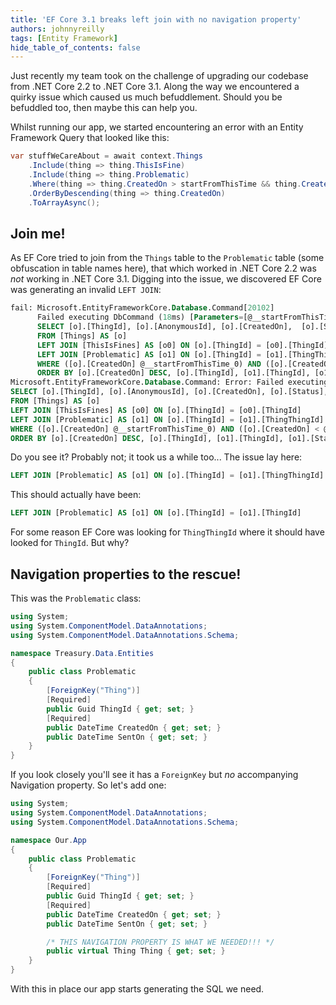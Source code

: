 ```yaml
---
title: 'EF Core 3.1 breaks left join with no navigation property'
authors: johnnyreilly
tags: [Entity Framework]
hide_table_of_contents: false
---
```


Just recently my team took on the challenge of upgrading our codebase from .NET Core 2.2 to .NET Core 3.1. Along the way we encountered a quirky issue which caused us much befuddlement. Should you be befuddled too, then maybe this can help you.

Whilst running our app, we started encountering an error with an Entity Framework Query that looked like this:

```cs
var stuffWeCareAbout = await context.Things
    .Include(thing => thing.ThisIsFine)
    .Include(thing => thing.Problematic)
    .Where(thing => thing.CreatedOn > startFromThisTime && thing.CreatedOn < endAtThisTime)
    .OrderByDescending(thing => thing.CreatedOn)
    .ToArrayAsync();
```

## Join me!

As EF Core tried to join from the `Things` table to the `Problematic` table (some obfuscation in table names here), that which worked in .NET Core 2.2 was _not_ working in .NET Core 3.1. Digging into the issue, we discovered EF Core was generating an invalid `LEFT JOIN`:

```sql
fail: Microsoft.EntityFrameworkCore.Database.Command[20102]
      Failed executing DbCommand (18ms) [Parameters=[@__startFromThisTime_0='?' (DbType = DateTime2), @__endAtThisTime_1='?' (DbType = DateTime2)], CommandType='Text', CommandTimeout='30']
      SELECT [o].[ThingId], [o].[AnonymousId], [o].[CreatedOn],  [o].[Status], [o].[UpdatedOn], [o0].[Id], [o0].[ThingId], [o0].[Name], [o1].[ThingId], [o1].[Status], [o1].[CreatedOn], [o1].[ThingThingId], [o1].[SentOn]
      FROM [Things] AS [o]
      LEFT JOIN [ThisIsFines] AS [o0] ON [o].[ThingId] = [o0].[ThingId]
      LEFT JOIN [Problematic] AS [o1] ON [o].[ThingId] = [o1].[ThingThingId]
      WHERE ([o].[CreatedOn] @__startFromThisTime_0) AND ([o].[CreatedOn] < @__endAtThisTime_1)
      ORDER BY [o].[CreatedOn] DESC, [o].[ThingId], [o1].[ThingId], [o1].[Status]
Microsoft.EntityFrameworkCore.Database.Command: Error: Failed executing DbCommand (18ms) [Parameters=[@__startFromThisTime_0='?' (DbType = DateTime2), @__endAtThisTime_1='?' (DbType = DateTime2)], CommandType='Text', CommandTimeout='30']
SELECT [o].[ThingId], [o].[AnonymousId], [o].[CreatedOn], [o].[Status], [o].[UpdatedOn], [o0].[Id], [o0].[ThingId], [o0].[Name], [o1].[ThingId], [o1].[Status], [o1].[CreatedOn], [o1].[ThingThingId], [o1].[SentOn]
FROM [Things] AS [o]
LEFT JOIN [ThisIsFines] AS [o0] ON [o].[ThingId] = [o0].[ThingId]
LEFT JOIN [Problematic] AS [o1] ON [o].[ThingId] = [o1].[ThingThingId]
WHERE ([o].[CreatedOn] @__startFromThisTime_0) AND ([o].[CreatedOn] < @__endAtThisTime_1)
ORDER BY [o].[CreatedOn] DESC, [o].[ThingId], [o1].[ThingId], [o1].[Status]
```

Do you see it? Probably not; it took us a while too... The issue lay here:

```sql
LEFT JOIN [Problematic] AS [o1] ON [o].[ThingId] = [o1].[ThingThingId]
```

This should actually have been:

```sql
LEFT JOIN [Problematic] AS [o1] ON [o].[ThingId] = [o1].[ThingId]
```

For some reason EF Core was looking for `ThingThingId` where it should have looked for `ThingId`. But why?

## Navigation properties to the rescue!

This was the `Problematic` class:

```cs
using System;
using System.ComponentModel.DataAnnotations;
using System.ComponentModel.DataAnnotations.Schema;

namespace Treasury.Data.Entities
{
    public class Problematic
    {
        [ForeignKey("Thing")]
        [Required]
        public Guid ThingId { get; set; }
        [Required]
        public DateTime CreatedOn { get; set; }
        public DateTime SentOn { get; set; }
    }
}
```

If you look closely you'll see it has a `ForeignKey` but _no_ accompanying Navigation property. So let's add one:

```cs
using System;
using System.ComponentModel.DataAnnotations;
using System.ComponentModel.DataAnnotations.Schema;

namespace Our.App
{
    public class Problematic
    {
        [ForeignKey("Thing")]
        [Required]
        public Guid ThingId { get; set; }
        [Required]
        public DateTime CreatedOn { get; set; }
        public DateTime SentOn { get; set; }

        /* THIS NAVIGATION PROPERTY IS WHAT WE NEEDED!!! */
        public virtual Thing Thing { get; set; }
    }
}
```

With this in place our app starts generating the SQL we need.
